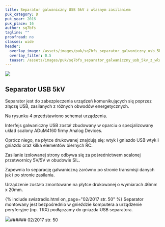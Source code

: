 ```yaml
---
title: Separator galwaniczny USB 5kV z własnym zasilaniem
puk_category: D
puk_year: 2016
puk_place: 16
author: sq7bfs
tagline: ""
proofread: no
classes: wide
header:
  overlay_image: /assets/images/puk/sq7bfs_separator_galwaniczny_usb_5kv_z_własnym_zasilaniem.jpg
  overlay_filter: 0.5
  teaser: /assets/images/puk/sq7bfs_separator_galwaniczny_usb_5kv_z_własnym_zasilaniem.jpg
---
```






 



![](assets/data/img/projects/2016-16-0.jpg) 



Separator USB 5kV
-----------------





 Separator jest do zabezpieczenia urządzeń komunikujących się poprzez złączę USB, zasilanych z różnych obwodów energetycznych.






 Na rysunku 4 przedstawiono schemat urządzenia.






 Interfejs galwaniczny USB został zbudowany w oparciu o specjalizowany układ scalony ADuM4160 firmy Analog Devices.

 Oprócz niego, na płytce drukowanej znajdują się: wtyk i gniazdo USB wtyk i gniazdo oraz kilka elementów biernych RC.

 Zasilanie izolowanej strony odbywa się za pośrednictwem scalonej przetwornicy 5V/5V w obudowie SIL.

 Zapewnia to separację galwaniczną zarówno po stronie transmisji danych jak i po stronie zasilania.



 Urządzenie zostało zmontowane na płytce drukowanej o wymiarach 46mm x 20mm.





{% include swiatradio.html on_page="02/2017 str. 50" %}
 Separator montowany jest bezpośrednio w gnieździe komputera a urządzenie peryferyjne (np. TRX) podłączamy do gniazda USB separatora.









![](assets/img/logo/sr_logo_s.jpg)###### 02/2017 str. 50

 





 



